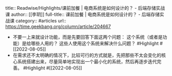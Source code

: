 title:: Readwise/Highlights/课前加餐 | 电商系统是如何设计的？ - 后端存储实战课
author:: [[李玥]]
full-title:: 课前加餐 | 电商系统是如何设计的？ - 后端存储实战课
category:: #articles
url:: https://time.geekbang.org/column/article/204667

- 不要一上来就设计功能，而是先要回答下面这两个问题：
  这个系统（或者是功能）是给哪些人用的？
  这些人使用这个系统来解决什么问题？ #Highlight #[[2022-08-05]]
- 在需求还不太明确的情况下，比较可行的方式就是，先把那些不太会变化的核心系统搭建出来，尽量简单地实现出一个最小化的系统，然后再逐步迭代完善。 #Highlight #[[2022-08-05]]
